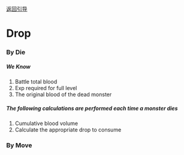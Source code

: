 [返回引导](./ProjectGuide.md)

# Drop

### By Die
##### We Know
1. Battle total blood
2. Exp required for full level
3. The original blood of the dead monster
##### The following calculations are performed each time a monster dies
1. Cumulative blood volume
2. Calculate the appropriate drop to consume

### By Move